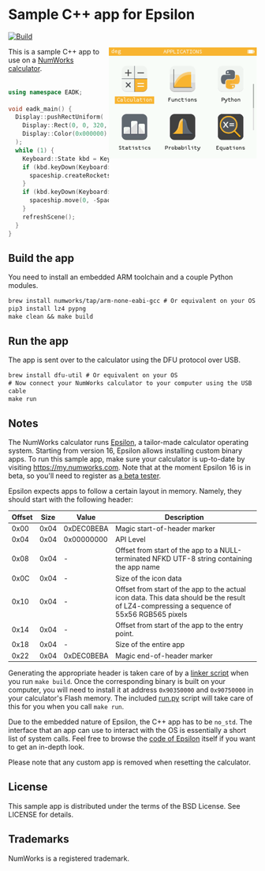 # Sample C++ app for Epsilon

[![Build](https://github.com/numworks/epsilon-sample-app-cpp/actions/workflows/build.yml/badge.svg)](https://github.com/numworks/epsilon-sample-app-cpp/actions/workflows/build.yml)

<img src="/doc/screenshots.gif?raw=true" alt="Sample C++ app for the NumWorks graphing calculator" width="300" align="right">

This is a sample C++ app to use on a [NumWorks calculator](https://www.numworks.com).

```cpp

using namespace EADK;

void eadk_main() {
  Display::pushRectUniform(
    Display::Rect(0, 0, 320, 240),
    Display::Color(0x000000)
  );
  while (1) {
    Keyboard::State kbd = Keyboard::scan();
    if (kbd.keyDown(Keyboard::Key::OK)) {
      spaceship.createRockets();
    }
    if (kbd.keyDown(Keyboard::Key::Up)) {
      spaceship.move(0, -Spaceship::k_step);
    }
    refreshScene();
  }
}
```

## Build the app

You need to install an embedded ARM toolchain and a couple Python modules.

```shell
brew install numworks/tap/arm-none-eabi-gcc # Or equivalent on your OS
pip3 install lz4 pypng
make clean && make build
```

## Run the app

The app is sent over to the calculator using the DFU protocol over USB.

```shell
brew install dfu-util # Or equivalent on your OS
# Now connect your NumWorks calculator to your computer using the USB cable
make run
```

## Notes

The NumWorks calculator runs [Epsilon](http://github.com/numworks/epsilon), a tailor-made calculator operating system. Starting from version 16, Epsilon allows installing custom binary apps. To run this sample app, make sure your calculator is up-to-date by visiting https://my.numworks.com. Note that at the moment Epsilon 16 is in beta, so you'll need to register as [a beta tester](https://my.numworks.com/user/beta).

Epsilon expects apps to follow a certain layout in memory. Namely, they should start with the following header:

|Offset| Size | Value      | Description                  |
|------|------|------------|------------------------------|
| 0x00 | 0x04 | 0xDEC0BEBA | Magic start-of-header marker |
| 0x04 | 0x04 | 0x00000000 | API Level |
| 0x08 | 0x04 | -          | Offset from start of the app to a NULL-terminated NFKD UTF-8 string containing the app name |
| 0x0C | 0x04 | -          | Size of the icon data |
| 0x10 | 0x04 | -          | Offset from start of the app to the actual icon data. This data should be the result of LZ4-compressing a sequence of 55x56 RGB565 pixels |
| 0x14 | 0x04 | -          | Offset from start of the app to the entry point. |
| 0x18 | 0x04 | -          | Size of the entire app |
| 0x22 | 0x04 | 0xDEC0BEBA | Magic end-of-header marker |

Generating the appropriate header is taken care of by a [linker script](/eadk/eadk.ld) when you run `make build`. Once the corresponding binary is built on your computer, you will need to install it at address `0x90350000` and `0x90750000` in your calculator's Flash memory. The included [run.py](/eadk/run.py) script will take care of this for you when you call `make run`.

Due to the embedded nature of Epsilon, the C++ app has to be `no_std`. The interface that an app can use to interact with the OS is essentially a short list of system calls. Feel free to browse the [code of Epsilon](http://github.com/numworks/epsilon) itself if you want to get an in-depth look.

Please note that any custom app is removed when resetting the calculator.

## License

This sample app is distributed under the terms of the BSD License. See LICENSE for details.

## Trademarks

NumWorks is a registered trademark.

